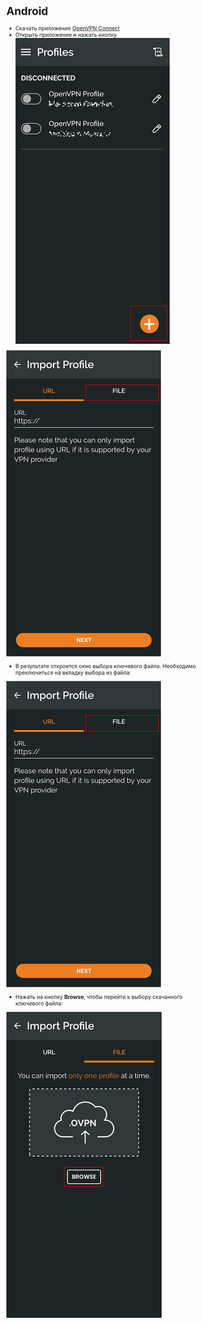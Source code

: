 # Android

- Скачать приложение [OpenVPN Connect](https://play.google.com/store/apps/details?id=net.openvpn.openvpn&hl=en)
- Открыть приложение и нажать кнопку ![Add profile](https://github.com/Iverlein/IvDocs/blob/main/Unsorted/Pictures/Screenshot_20230312-212902549.png).
  
![Main Window](https://github.com/Iverlein/IvDocs/blob/main/Unsorted/Pictures/Screenshot_20230312-212911062.png)

- В результате откроется окно выбора ключевого файла. Необходимо преключиться на вкладку выбора из файла:
  
![Default keyfile select](https://github.com/Iverlein/IvDocs/blob/main/Unsorted/Pictures/Screenshot_20230312-212911062.png)
  
- Нажать на кнопку **Browse**, чтобы перейти к выбору скачанного ключевого файла:

![Browse keyfile](https://github.com/Iverlein/IvDocs/blob/main/Unsorted/Pictures/Screenshot_20230312-212918603.png)
